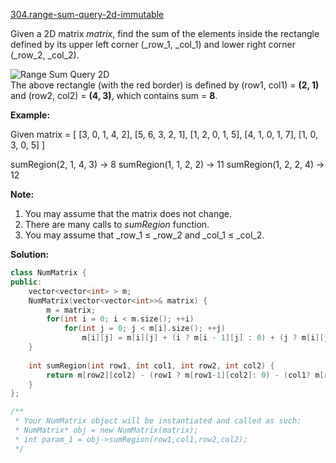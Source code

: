 [304.range-sum-query-2d-immutable](https://leetcode.com/problems/range-sum-query-2d-immutable/)  

Given a 2D matrix _matrix_, find the sum of the elements inside the rectangle defined by its upper left corner (_row_1, _col_1) and lower right corner (_row_2, _col_2).

![Range Sum Query 2D](/static/images/courses/range_sum_query_2d.png)  
The above rectangle (with the red border) is defined by (row1, col1) = **(2, 1)** and (row2, col2) = **(4, 3)**, which contains sum = **8**.

**Example:**  

Given matrix = \[
  \[3, 0, 1, 4, 2\],
  \[5, 6, 3, 2, 1\],
  \[1, 2, 0, 1, 5\],
  \[4, 1, 0, 1, 7\],
  \[1, 0, 3, 0, 5\]
\]

sumRegion(2, 1, 4, 3) -> 8
sumRegion(1, 1, 2, 2) -> 11
sumRegion(1, 2, 2, 4) -> 12

**Note:**  

1.  You may assume that the matrix does not change.
2.  There are many calls to _sumRegion_ function.
3.  You may assume that _row_1 ≤ _row_2 and _col_1 ≤ _col_2.  



**Solution:**  

```cpp
class NumMatrix {
public:
    vector<vector<int> > m;
    NumMatrix(vector<vector<int>>& matrix) {
        m = matrix;
        for(int i = 0; i < m.size(); ++i)
            for(int j = 0; j < m[i].size(); ++j)
                m[i][j] = m[i][j] + (i ? m[i - 1][j] : 0) + (j ? m[i][j-1] : 0) - (i && j ? m[i-1][j-1] : 0);
    }
    
    int sumRegion(int row1, int col1, int row2, int col2) {
        return m[row2][col2] - (row1 ? m[row1-1][col2]: 0) - (col1? m[row2][col1-1] : 0) + (row1 && col1 ? m[row1-1][col1-1] : 0);
    }
};

/**
 * Your NumMatrix object will be instantiated and called as such:
 * NumMatrix* obj = new NumMatrix(matrix);
 * int param_1 = obj->sumRegion(row1,col1,row2,col2);
 */
```
      